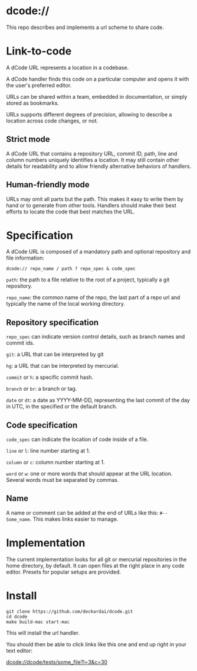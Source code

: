 # dcode://

This repo describes and implements a url scheme to share code.

# Link-to-code

A dCode URL represents a location in a codebase.

A dCode handler finds this code on a particular computer and opens it with the user's preferred editor.

URLs can be shared within a team, embedded in documentation, or simply stored as bookmarks.

URLs supports different degrees of precision, allowing to describe a location across code changes, or not.

## Strict mode

A dCode URL that contains a repository URL, commit ID, path, line and column numbers uniquely identifies a location. It may still contain other details for readability and to allow friendly alternative behaviors of handlers.

## Human-friendly mode

URLs may omit all parts but the path. This makes it easy to write them by hand or to generate from other tools. Handlers should make their best efforts to locate the code that best matches the URL.


# Specification

A dCode URL is composed of a mandatory path and optional repository and file information:

    dcode:// repo_name / path ? repo_spec & code_spec

`path`: the path to a file relative to the root of a project, typically a git repository.

`repo_name`: the common name of the repo, the last part of a repo url and typically the name of the local working directory.

## Repository specification

`repo_spec` can indicate version control details, such as branch names and commit ids.

`git`: a URL that can be interpreted by git

`hg`: a URL that can be interpreted by mercurial.

`commit` or `h`: a specific commit hash.

`branch` or `br`: a branch or tag.

`date` or `dt`: a date as YYYY-MM-DD, representing the last commit of the day in UTC, in the specified or the default branch.

## Code specification

`code_spec` can indicate the location of code inside of a file.

`line` or `l`: line number starting at 1.

`column` or `c`: column number starting at 1.

`word` or `w`: one or more words that should appear at the URL location. Several words must be separated by commas.

## Name

A name or comment can be added at the end of URLs like this: `#--Some_name`. This makes links easier to manage.


# Implementation

The current implementation looks for all git or mercurial repositories in the home directory, by default. It can open files at the right place in any code editor. Presets for popular setups are provided.


# Install

    git clone https://github.com/deckardai/dcode.git
    cd dcode
    make build-mac start-mac

This will install the url handler.

You should then be able to click links like this one and end up right in your text editor:

[dcode://dcode/tests/some_file?l=3&c=30](dcode://dcode/tests/some_file?l=3&c=30)
